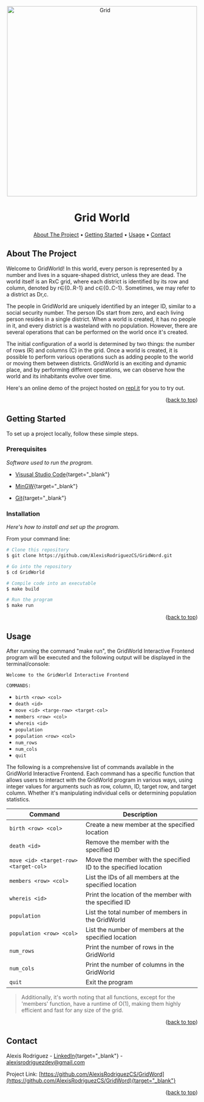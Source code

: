 <a name="readme-top"></a>

<p align="center">
  <img src="https://raw.githubusercontent.com/AlexisRodriguezCS/GridWord/main/Images/Grid.jpg" alt="Grid" style="display:block;margin:auto;" height="500">
</p>
<h1 align="center">Grid World</h1>

<!-- TABLE OF CONTENTS -->
<p align="center">
  <a href="#about">About The Project</a> •
  <a href="#getting-started">Getting Started</a> •
  <a href="#usage">Usage</a> •
  <a href="#contact">Contact</a>
</p>

<!-- ABOUT THE PROJECT -->
<a name="about"></a>
## About The Project

Welcome to GridWorld! In this world, every person is represented by a number and lives in a square-shaped district, unless they are dead. The world itself is an RxC grid, where each district is identified by its row and column, denoted by r∈{0..R-1} and c∈{0..C-1}. Sometimes, we may refer to a district as Dr,c.

The people in GridWorld are uniquely identified by an integer ID, similar to a social security number. The person IDs start from zero, and each living person resides in a single district. When a world is created, it has no people in it, and every district is a wasteland with no population. However, there are several operations that can be performed on the world once it's created.

The initial configuration of a world is determined by two things: the number of rows (R) and columns (C) in the grid. Once a world is created, it is possible to perform various operations such as adding people to the world or moving them between districts. GridWorld is an exciting and dynamic place, and by performing different operations, we can observe how the world and its inhabitants evolve over time.

Here's an online demo of the project hosted on <a href="https://replit.com/@Alexisrz/Grid-World" target="_blank">repl.it</a> for you to try out.

<p align="right">(<a href="#readme-top">back to top</a>)</p>

<!-- GETTING STARTED -->
<a name="getting-started"></a>
## Getting Started

To set up a project locally, follow these simple steps.

### Prerequisites

_Software used to run the program._
* [Visusal Studio Code](https://code.visualstudio.com/){target="_blank"}

* [MinGW](https://sourceforge.net/projects/mingw/){target="_blank"}

* [Git](https://git-scm.com/){target="_blank"}

### Installation
_Here's how to install and set up the program._

From your command line:

```bash
# Clone this repository
$ git clone https://github.com/AlexisRodriguezCS/GridWord.git

# Go into the repository
$ cd GridWorld

# Compile code into an executable
$ make build

# Run the program
$ make run
```

<p align="right">(<a href="#readme-top">back to top</a>)</p>

<!-- USAGE -->
<a name="usage"></a>
## Usage

After running the command "make run", the GridWorld Interactive Frontend program will be executed and the following output will be displayed in the terminal/console:

`Welcome to the GridWorld Interactive Frontend`

`COMMANDS:`

- `birth <row> <col>`
- `death <id>`
- `move <id> <targe-row> <target-col>`
- `members <row> <col>`
- `whereis <id>`
- `population`
- `population <row> <col>`
- `num_rows`
- `num_cols`
- `quit`

The following is a comprehensive list of commands available in the GridWorld Interactive Frontend. Each command has a specific function that allows users to interact with the GridWorld program in various ways, using integer values for arguments such as row, column, ID, target row, and target column. Whether it's manipulating individual cells or determining population statistics.

| Command | Description |
|---------|-------------|
| `birth <row> <col>` | Create a new member at the specified location |
| `death <id>` | Remove the member with the specified ID |
| `move <id> <target-row> <target-col>` | Move the member with the specified ID to the specified location |
| `members <row> <col>` | List the IDs of all members at the specified location |
| `whereis <id>` | Print the location of the member with the specified ID |
| `population` | List the total number of members in the GridWorld |
| `population <row> <col>` | List the number of members at the specified location |
| `num_rows` | Print the number of rows in the GridWorld |
| `num_cols` | Print the number of columns in the GridWorld |
| `quit` | Exit the program |

 > Additionally, it's worth noting that all functions, except for the 'members' function, have a runtime of O(1), making them highly efficient and fast for any size of the grid.

<p align="right">(<a href="#readme-top">back to top</a>)</p>

<!-- CONTACT -->
<a name="contact"></a>
## Contact

Alexis Rodriguez - [LinkedIn](https://www.linkedin.com/in/alexisrodriguezcs/){target="_blank"} - alexisrodriguezdev@gmail.com

Project Link: [https://github.com/AlexisRodriguezCS/GridWord](https://github.com/AlexisRodriguezCS/GridWord){target="_blank"}

<p align="right">(<a href="#readme-top">back to top</a>)</p>
